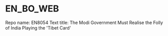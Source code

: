 # EN_BO_WEB
Repo name: EN8054
Text title: The Modi Government Must Realise the Folly of India Playing the 'Tibet Card'